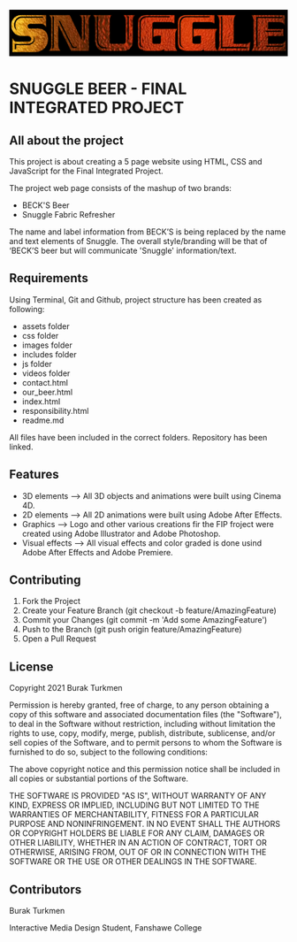 ![Logo](https://github.com/brktrkmn/Turkmen_B_FIP/blob/main/images/logo.gif)

# SNUGGLE BEER - FINAL INTEGRATED PROJECT

## All about the project
This project is about creating a 5 page website using HTML, CSS and JavaScript for the Final Integrated Project.

The project web page consists of the mashup of two brands:
- BECK'S Beer
- Snuggle Fabric Refresher

The name and label information from BECK’S is being replaced by the name and text elements of Snuggle.
The overall style/branding will be that of ‘BECK’S beer but will communicate 'Snuggle' information/text.

## Requirements
Using Terminal, Git and Github, project structure has been created as following:

- assets folder
- css folder
- images folder
- includes folder
- js folder
- videos folder
- contact.html
- our_beer.html
- index.html
- responsibility.html
- readme.md

All files have been included in the correct folders.
Repository has been linked.

## Features
- 3D elements --> All 3D objects and animations were built using Cinema 4D.
- 2D elements --> All 2D animations were built using Adobe After Effects.
- Graphics --> Logo and other various creations fir the FIP froject were created using Adobe Illustrator and Adobe Photoshop.
- Visual effects --> All visual effects and color graded is done usind Adobe After Effects and Adobe Premiere.

## Contributing
1. Fork the Project
2. Create your Feature Branch (git checkout -b feature/AmazingFeature)
3. Commit your Changes (git commit -m 'Add some AmazingFeature')
4. Push to the Branch (git push origin feature/AmazingFeature)
5. Open a Pull Request

## License
Copyright 2021 Burak Turkmen

Permission is hereby granted, free of charge, to any person obtaining a copy of this software and associated documentation files (the "Software"), to deal in the Software without restriction, including without limitation the rights to use, copy, modify, merge, publish, distribute, sublicense, and/or sell copies of the Software, and to permit persons to whom the Software is furnished to do so, subject to the following conditions:

The above copyright notice and this permission notice shall be included in all copies or substantial portions of the Software.

THE SOFTWARE IS PROVIDED "AS IS", WITHOUT WARRANTY OF ANY KIND, EXPRESS OR IMPLIED, INCLUDING BUT NOT LIMITED TO THE WARRANTIES OF MERCHANTABILITY, FITNESS FOR A PARTICULAR PURPOSE AND NONINFRINGEMENT. IN NO EVENT SHALL THE AUTHORS OR COPYRIGHT HOLDERS BE LIABLE FOR ANY CLAIM, DAMAGES OR OTHER LIABILITY, WHETHER IN AN ACTION OF CONTRACT, TORT OR OTHERWISE, ARISING FROM, OUT OF OR IN CONNECTION WITH THE SOFTWARE OR THE USE OR OTHER DEALINGS IN THE SOFTWARE.

## Contributors
Burak Turkmen

Interactive Media Design Student, Fanshawe College
